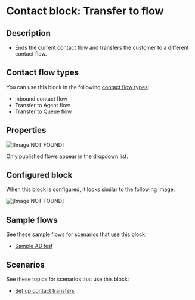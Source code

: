 # Contact block: Transfer to flow<a name="transfer-to-flow"></a>

## Description<a name="transfer-to-flow-description"></a>
+ Ends the current contact flow and transfers the customer to a different contact flow\.

## Contact flow types<a name="transfer-to-flow-types"></a>

You can use this block in the following [contact flow types](create-contact-flow.md#contact-flow-types):
+ Inbound contact flow
+ Transfer to Agent flow
+ Transfer to Queue flow

## Properties<a name="transfer-to-flow-properties"></a>

![\[Image NOT FOUND\]](http://docs.aws.amazon.com/connect/latest/adminguide/images/transfer-to-flow-properties.png)

Only published flows appear in the dropdown list\. 

## Configured block<a name="transfer-to-flow-configured"></a>

When this block is configured, it looks similar to the following image:

![\[Image NOT FOUND\]](http://docs.aws.amazon.com/connect/latest/adminguide/images/transfer-to-flow-configured.png)

## Sample flows<a name="transfer-to-flow-samples"></a>

See these sample flows for scenarios that use this block: 
+ [Sample AB test](sample-ab-test.md)

## Scenarios<a name="transfer-to-flow-scenarios"></a>

See these topics for scenarios that use this block:
+ [Set up contact transfers](transfer.md)